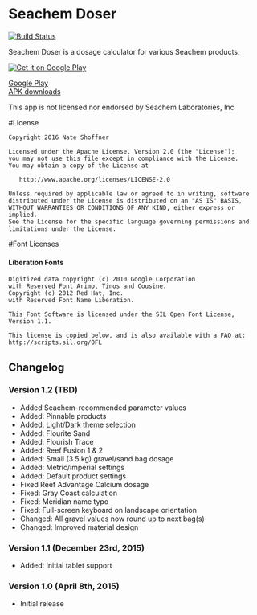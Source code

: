 Seachem Doser
====================

[![Build Status](https://travis-ci.org/NateShoffner/Seachem-Doser.svg?branch=master)](https://travis-ci.org/NateShoffner/Seachem-Doser)

Seachem Doser is a dosage calculator for various Seachem products.

[![Get it on Google Play](https://play.google.com/intl/en_us/badges/images/generic/en-play-badge.png)](https://play.google.com/store/apps/details?id=com.nateshoffner.seachemdoser)
 
[Google Play](https://play.google.com/store/apps/details?id=com.nateshoffner.seachemdoser)  
[APK downloads](https://github.com/nateshoffner/Seachem-Doser/releases)

This app is not licensed nor endorsed by Seachem Laboratories, Inc

#License

    Copyright 2016 Nate Shoffner

    Licensed under the Apache License, Version 2.0 (the "License");
    you may not use this file except in compliance with the License.
    You may obtain a copy of the License at

       http://www.apache.org/licenses/LICENSE-2.0

    Unless required by applicable law or agreed to in writing, software
    distributed under the License is distributed on an "AS IS" BASIS,
    WITHOUT WARRANTIES OR CONDITIONS OF ANY KIND, either express or implied.
    See the License for the specific language governing permissions and
    limitations under the License.

#Font Licenses

#### Liberation Fonts

    Digitized data copyright (c) 2010 Google Corporation
    with Reserved Font Arimo, Tinos and Cousine.
    Copyright (c) 2012 Red Hat, Inc.
    with Reserved Font Name Liberation.

    This Font Software is licensed under the SIL Open Font License,
    Version 1.1.

    This license is copied below, and is also available with a FAQ at:
    http://scripts.sil.org/OFL


## Changelog

### Version 1.2 (TBD)
* Added Seachem-recommended parameter values
* Added: Pinnable products
* Added: Light/Dark theme selection
* Added: Flourite Sand
* Added: Flourish Trace
* Added: Reef Fusion 1 & 2
* Added: Small (3.5 kg) gravel/sand bag dosage
* Added: Metric/imperial settings
* Added: Default product settings
* Fixed Reef Advantage Calcium dosage
* Fixed: Gray Coast calculation
* Fixed: Meridian name typo
* Fixed: Full-screen keyboard on landscape orientation
* Changed: All gravel values now round up to next bag(s)
* Changed: Improved material design

### Version 1.1 (December 23rd, 2015)
* Added: Initial tablet support

### Version 1.0 (April 8th, 2015)
* Initial release